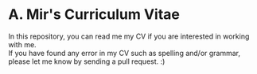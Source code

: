# A. Mir's Curriculum Vitae

In this repository, you can read me my CV if you are interested in working with me. <br />
If you have found any error in my CV such as spelling and/or grammar, please let me know by sending a pull request. :)

